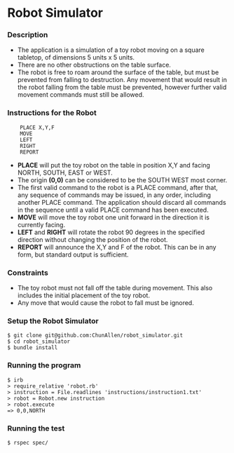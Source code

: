 # Robot Simulator
### Description
- The application is a simulation of a toy robot moving on a square tabletop,
  of dimensions 5 units x 5 units.
- There are no other obstructions on the table surface.
- The robot is free to roam around the surface of the table, but must be
  prevented from falling to destruction. Any movement that would result in the
  robot falling from the table must be prevented, however further valid
  movement commands must still be allowed.

### Instructions for the Robot
```
    PLACE X,Y,F
    MOVE
    LEFT
    RIGHT
    REPORT
```
- **PLACE** will put the toy robot on the table in position X,Y and facing NORTH,
  SOUTH, EAST or WEST.
- The origin **(0,0)** can be considered to be the SOUTH WEST most corner.
- The first valid command to the robot is a PLACE command, after that, any
  sequence of commands may be issued, in any order, including another PLACE
  command. The application should discard all commands in the sequence until
  a valid PLACE command has been executed.
- **MOVE** will move the toy robot one unit forward in the direction it is
  currently facing.
- **LEFT** and **RIGHT** will rotate the robot 90 degrees in the specified direction
  without changing the position of the robot.
- **REPORT** will announce the X,Y and F of the robot. This can be in any form,
  but standard output is sufficient.


### Constraints
- The toy robot must not fall off the table during movement. This also
  includes the initial placement of the toy robot.
- Any move that would cause the robot to fall must be ignored.


### Setup the Robot Simulator
```
$ git clone git@github.com:ChunAllen/robot_simulator.git
$ cd robot_simulator
$ bundle install
```

### Running the program
```
$ irb
> require_relative 'robot.rb'
> instruction = File.readlines 'instructions/instruction1.txt'
> robot = Robot.new instruction
> robot.execute
=> 0,0,NORTH
```

### Running the test
```
$ rspec spec/
```
